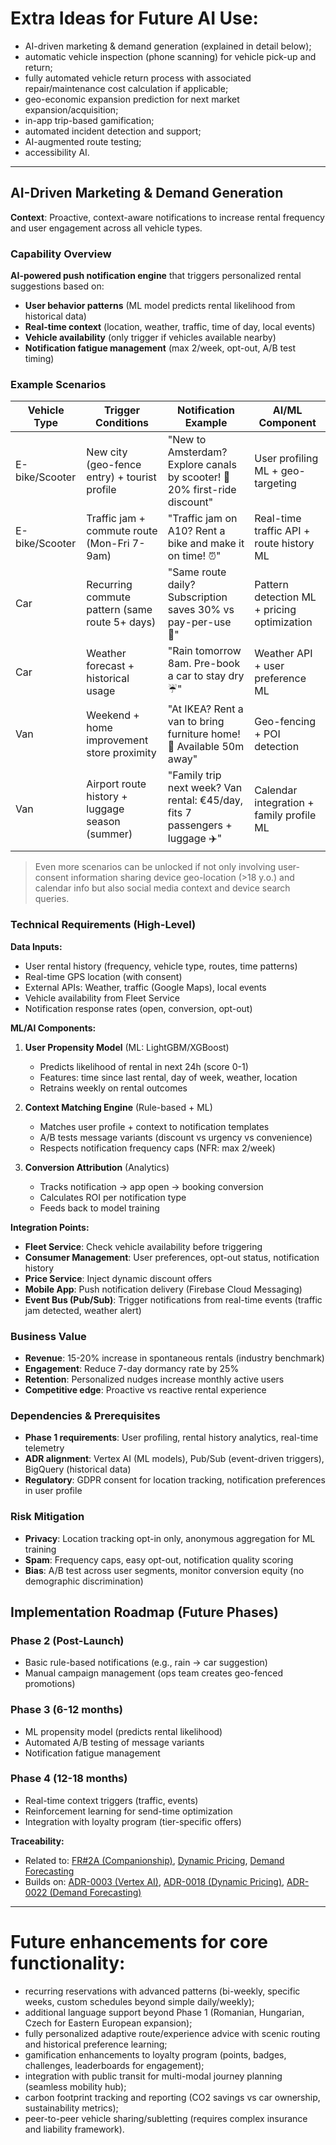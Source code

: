  # Extra Ideas for Future AI Use:

- AI-driven marketing & demand generation (explained in detail below);
- automatic vehicle inspection (phone scanning) for vehicle pick-up and return;
- fully automated vehicle return process with associated repair/maintenance cost calculation if applicable;
- geo-economic expansion prediction for next market expansion/acquisition;
- in-app trip-based gamification;
- automated incident detection and support;
- AI-augmented route testing;
- accessibility AI.

--------

## AI-Driven Marketing & Demand Generation

**Context**: Proactive, context-aware notifications to increase rental frequency and user engagement across all vehicle types.

### Capability Overview
**AI-powered push notification engine** that triggers personalized rental suggestions based on:
- **User behavior patterns** (ML model predicts rental likelihood from historical data)
- **Real-time context** (location, weather, traffic, time of day, local events)
- **Vehicle availability** (only trigger if vehicles available nearby)
- **Notification fatigue management** (max 2/week, opt-out, A/B test timing)

### Example Scenarios

| Vehicle Type | Trigger Conditions | Notification Example | AI/ML Component |
|--------------|--------------------|----------------------|-----------------|
| E-bike/Scooter | New city (geo-fence entry) + tourist profile | "New to Amsterdam? Explore canals by scooter! 🛴 20% first-ride discount" | User profiling ML + geo-targeting |
| E-bike/Scooter | Traffic jam + commute route (Mon-Fri 7-9am) | "Traffic jam on A10? Rent a bike and make it on time! ⏰" | Real-time traffic API + route history ML |
| Car | Recurring commute pattern (same route 5+ days) | "Same route daily? Subscription saves 30% vs pay-per-use 🚗" | Pattern detection ML + pricing optimization |
| Car | Weather forecast + historical usage | "Rain tomorrow 8am. Pre-book a car to stay dry ☔" | Weather API + user preference ML |
| Van | Weekend + home improvement store proximity | "At IKEA? Rent a van to bring furniture home! 🚚 Available 50m away" | Geo-fencing + POI detection |
| Van | Airport route history + luggage season (summer) | "Family trip next week? Van rental: €45/day, fits 7 passengers + luggage ✈️" | Calendar integration + family profile ML |
> Even more scenarios can be unlocked if not only involving user-consent information sharing device geo-location (>18 y.o.) and calendar info but also social media context and device search queries. 

### Technical Requirements (High-Level)

**Data Inputs:**
- User rental history (frequency, vehicle type, routes, time patterns)
- Real-time GPS location (with consent)
- External APIs: Weather, traffic (Google Maps), local events
- Vehicle availability from Fleet Service
- Notification response rates (open, conversion, opt-out)

**ML/AI Components:**
1. **User Propensity Model** (ML: LightGBM/XGBoost)
   - Predicts likelihood of rental in next 24h (score 0-1)
   - Features: time since last rental, day of week, weather, location
   - Retrains weekly on rental outcomes

2. **Context Matching Engine** (Rule-based + ML)
   - Matches user profile + context to notification templates
   - A/B tests message variants (discount vs urgency vs convenience)
   - Respects notification frequency caps (NFR: max 2/week)

3. **Conversion Attribution** (Analytics)
   - Tracks notification → app open → booking conversion
   - Calculates ROI per notification type
   - Feeds back to model training

**Integration Points:**
- **Fleet Service**: Check vehicle availability before triggering
- **Consumer Management**: User preferences, opt-out status, notification history
- **Price Service**: Inject dynamic discount offers
- **Mobile App**: Push notification delivery (Firebase Cloud Messaging)
- **Event Bus (Pub/Sub)**: Trigger notifications from real-time events (traffic jam detected, weather alert)

### Business Value
- **Revenue**: 15-20% increase in spontaneous rentals (industry benchmark)
- **Engagement**: Reduce 7-day dormancy rate by 25%
- **Retention**: Personalized nudges increase monthly active users
- **Competitive edge**: Proactive vs reactive rental experience

### Dependencies & Prerequisites
- **Phase 1 requirements**: User profiling, rental history analytics, real-time telemetry
- **ADR alignment**: Vertex AI (ML models), Pub/Sub (event-driven triggers), BigQuery (historical data)
- **Regulatory**: GDPR consent for location tracking, notification preferences in user profile

### Risk Mitigation
- **Privacy**: Location tracking opt-in only, anonymous aggregation for ML training
- **Spam**: Frequency caps, easy opt-out, notification quality scoring
- **Bias**: A/B test across user segments, monitor conversion equity (no demographic discrimination)

## Implementation Roadmap (Future Phases)

### Phase 2 (Post-Launch)
- Basic rule-based notifications (e.g., rain → car suggestion)
- Manual campaign management (ops team creates geo-fenced promotions)

### Phase 3 (6-12 months)
- ML propensity model (predicts rental likelihood)
- Automated A/B testing of message variants
- Notification fatigue management

### Phase 4 (12-18 months)
- Real-time context triggers (traffic, events)
- Reinforcement learning for send-time optimization
- Integration with loyalty program (tier-specific offers)

**Traceability:**
- Related to: [FR#2A (Companionship)](../2_FRs.md), [Dynamic Pricing](../hld/scenarios/dynamic-pricing), [Demand Forecasting](../hld/scenarios/demand-forecasting)
- Builds on: [ADR-0003 (Vertex AI)](../adrs/ADR-0003%20-%20Vertex%20AI%20as%20core%20platform%20for%20AI%20and%20GenAI.md), [ADR-0018 (Dynamic Pricing)](../adrs/ADR-0018%20-%20Hybrid%20AI%20for%20Dynamic%20Pricing%20calculation.md), [ADR-0022 (Demand Forecasting)](../adrs/ADR-0022%20-%20Demand%20Forecasting%20Model%20Selection%20and%20Architecture.md)

--------

# Future enhancements for core functionality:

- recurring reservations with advanced patterns (bi-weekly, specific weeks, custom schedules beyond simple daily/weekly);
- additional language support beyond Phase 1 (Romanian, Hungarian, Czech for Eastern European expansion);
- fully personalized adaptive route/experience advice with scenic routing and historical preference learning;
- gamification enhancements to loyalty program (points, badges, challenges, leaderboards for engagement);
- integration with public transit for multi-modal journey planning (seamless mobility hub);
- carbon footprint tracking and reporting (CO2 savings vs car ownership, sustainability metrics);
- peer-to-peer vehicle sharing/subletting (requires complex insurance and liability framework).



